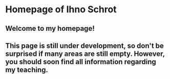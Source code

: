 # Homepage of Ihno Schrot

## Welcome to my homepage! 

## This page is still under development, so don't be surprised if many areas are still empty. However, you should soon find all information regarding my **teaching**.


